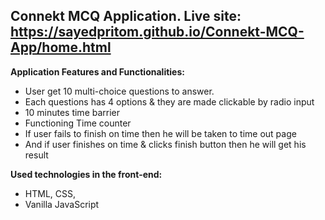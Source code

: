## Connekt MCQ Application. Live site: https://sayedpritom.github.io/Connekt-MCQ-App/home.html

**Application Features and Functionalities:**
* User get 10 multi-choice questions to answer. 
* Each questions has 4 options & they are made clickable by radio input
* 10 minutes time barrier
* Functioning Time counter
* If user fails to finish on time then he will be taken to time out page
* And if user finishes on time & clicks finish button then he will get his result

**Used technologies in the front-end:**
* HTML, CSS, 
* Vanilla JavaScript